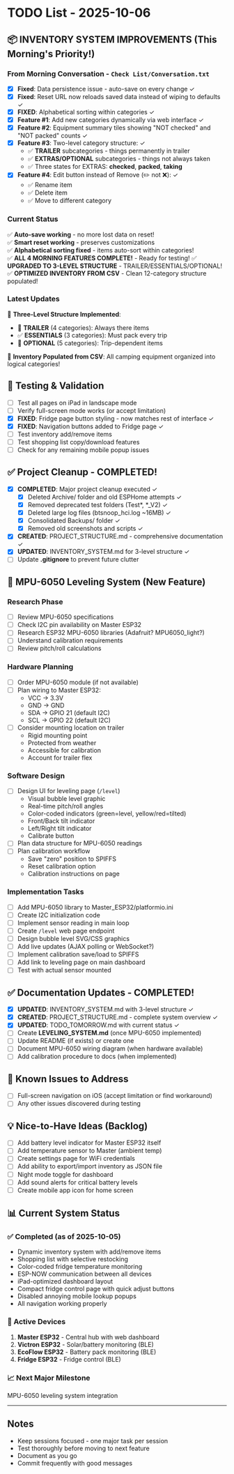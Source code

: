 # TODO List - 2025-10-06

## 📦 **INVENTORY SYSTEM IMPROVEMENTS** (This Morning's Priority!)

### **From Morning Conversation** - `Check List/Conversation.txt`
- [x] **Fixed**: Data persistence issue - auto-save on every change ✓
- [x] **Fixed**: Reset URL now reloads saved data instead of wiping to defaults ✓ 
- [x] **FIXED**: Alphabetical sorting within categories ✓
- [x] **Feature #1**: Add new categories dynamically via web interface ✓
- [x] **Feature #2**: Equipment summary tiles showing "NOT checked" and "NOT packed" counts ✓
- [x] **Feature #3**: Two-level category structure: ✓
  - ✅ **TRAILER** subcategories - things permanently in trailer
  - ✅ **EXTRAS/OPTIONAL** subcategories - things not always taken  
  - ✅ Three states for EXTRAS: **checked**, **packed**, **taking**
- [x] **Feature #4**: Edit button instead of Remove (✏️ not ❌): ✓
  - ✅ Rename item
  - ✅ Delete item  
  - ✅ Move to different category

### **Current Status**
✅ **Auto-save working** - no more lost data on reset!  
✅ **Smart reset working** - preserves customizations  
✅ **Alphabetical sorting fixed** - items auto-sort within categories!  
✅ **ALL 4 MORNING FEATURES COMPLETE!** - Ready for testing!
✅ **UPGRADED TO 3-LEVEL STRUCTURE** - TRAILER/ESSENTIALS/OPTIONAL!
✅ **OPTIMIZED INVENTORY FROM CSV** - Clean 12-category structure populated!

### **Latest Updates**
🎉 **Three-Level Structure Implemented**: 
- 🚚 **TRAILER** (4 categories): Always there items
- ✅ **ESSENTIALS** (3 categories): Must pack every trip  
- 🎒 **OPTIONAL** (5 categories): Trip-dependent items

🎉 **Inventory Populated from CSV**: All camping equipment organized into logical categories!  

## 🧪 Testing & Validation
- [ ] Test all pages on iPad in landscape mode
- [ ] Verify full-screen mode works (or accept limitation)
- [x] **FIXED**: Fridge page button styling - now matches rest of interface ✓
- [x] **FIXED**: Navigation buttons added to Fridge page ✓
- [ ] Test inventory add/remove items
- [ ] Test shopping list copy/download features
- [ ] Check for any remaining mobile popup issues

## ✅ Project Cleanup - COMPLETED!
- [x] **COMPLETED**: Major project cleanup executed ✓
  - [x] Deleted Archive/ folder and old ESPHome attempts ✓
  - [x] Removed deprecated test folders (Test*, *_V2) ✓  
  - [x] Deleted large log files (btsnoop_hci.log ~16MB) ✓
  - [x] Consolidated Backups/ folder ✓
  - [x] Removed old screenshots and scripts ✓
- [x] **CREATED**: PROJECT_STRUCTURE.md - comprehensive documentation ✓
- [x] **UPDATED**: INVENTORY_SYSTEM.md for 3-level structure ✓
- [ ] Update **.gitignore** to prevent future clutter

## 📐 MPU-6050 Leveling System (New Feature)

### Research Phase
- [ ] Review MPU-6050 specifications
- [ ] Check I2C pin availability on Master ESP32
- [ ] Research ESP32 MPU-6050 libraries (Adafruit? MPU6050_light?)
- [ ] Understand calibration requirements
- [ ] Review pitch/roll calculations

### Hardware Planning
- [ ] Order MPU-6050 module (if not available)
- [ ] Plan wiring to Master ESP32:
  - VCC → 3.3V
  - GND → GND
  - SDA → GPIO 21 (default I2C)
  - SCL → GPIO 22 (default I2C)
- [ ] Consider mounting location on trailer
  - Rigid mounting point
  - Protected from weather
  - Accessible for calibration
  - Account for trailer flex

### Software Design
- [ ] Design UI for leveling page (`/level`)
  - Visual bubble level graphic
  - Real-time pitch/roll angles
  - Color-coded indicators (green=level, yellow/red=tilted)
  - Front/Back tilt indicator
  - Left/Right tilt indicator
  - Calibrate button
- [ ] Plan data structure for MPU-6050 readings
- [ ] Plan calibration workflow
  - Save "zero" position to SPIFFS
  - Reset calibration option
  - Calibration instructions on page

### Implementation Tasks
- [ ] Add MPU-6050 library to Master_ESP32/platformio.ini
- [ ] Create I2C initialization code
- [ ] Implement sensor reading in main loop
- [ ] Create `/level` web page endpoint
- [ ] Design bubble level SVG/CSS graphics
- [ ] Add live updates (AJAX polling or WebSocket?)
- [ ] Implement calibration save/load to SPIFFS
- [ ] Add link to leveling page on main dashboard
- [ ] Test with actual sensor mounted

## ✅ Documentation Updates - COMPLETED!
- [x] **UPDATED**: INVENTORY_SYSTEM.md with 3-level structure ✓
- [x] **CREATED**: PROJECT_STRUCTURE.md - complete system overview ✓
- [x] **UPDATED**: TODO_TOMORROW.md with current status ✓  
- [ ] Create **LEVELING_SYSTEM.md** (once MPU-6050 implemented)
- [ ] Update README (if exists) or create one
- [ ] Document MPU-6050 wiring diagram (when hardware available)
- [ ] Add calibration procedure to docs (when implemented)

## 🐛 Known Issues to Address
- [ ] Full-screen navigation on iOS (accept limitation or find workaround)
- [ ] Any other issues discovered during testing

## 💡 Nice-to-Have Ideas (Backlog)
- [ ] Add battery level indicator for Master ESP32 itself
- [ ] Add temperature sensor to Master (ambient temp)
- [ ] Create settings page for WiFi credentials
- [ ] Add ability to export/import inventory as JSON file
- [ ] Night mode toggle for dashboard
- [ ] Add sound alerts for critical battery levels
- [ ] Create mobile app icon for home screen

## 📊 Current System Status

### ✅ Completed (as of 2025-10-05)
- Dynamic inventory system with add/remove items
- Shopping list with selective restocking
- Color-coded fridge temperature monitoring
- ESP-NOW communication between all devices
- iPad-optimized dashboard layout
- Compact fridge control page with quick adjust buttons
- Disabled annoying mobile lookup popups
- All navigation working properly

### 🔧 Active Devices
1. **Master ESP32** - Central hub with web dashboard
2. **Victron ESP32** - Solar/battery monitoring (BLE)
3. **EcoFlow ESP32** - Battery pack monitoring (BLE)
4. **Fridge ESP32** - Fridge control (BLE)

### 📈 Next Major Milestone
MPU-6050 leveling system integration

---

## Notes
- Keep sessions focused - one major task per session
- Test thoroughly before moving to next feature
- Document as you go
- Commit frequently with good messages
